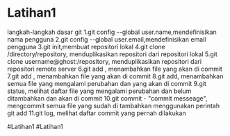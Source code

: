 # Latihan1
langkah-langkah dasar git
1.git config --global user.name<name>,mendefinisikan nama pengguna
2.git config --global user.email<email>,mendefinisikan email pengguna
3.git init,membuat repositori lokal
4.git clone /directory/repository, menduplikasikan repositori dari 
repositori lokal
5.git clone username@ghost:/repository, menduplikasikan repositori dari 
repositori remote server
6.git add <file>, menambahkan file yang akan di commit
7.git add <directory>, menambahkan file yang akan di commit
8.git add, menambahkan semua file yang mengalami perubahan dan yang akan 
di commit
9.git status, melihat daftar file yang mengalami perubahan dan belum 
ditambahkan dan akan di commit
10.git commit - "commit messeage", mengcommit semua file yang sudah di 
tambahkan menggunakan perintah git add
11.git log, melihat daftar commit yang pernah dilakukan

#Latihan1
#Latihan1
